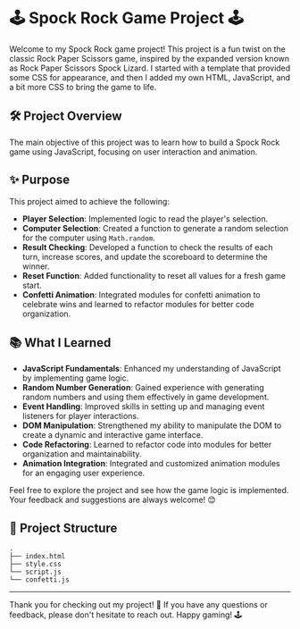 # 🕹️ Spock Rock Game Project 🕹️

Welcome to my Spock Rock game project! This project is a fun twist on the classic Rock Paper Scissors game, inspired by the expanded version known as Rock Paper Scissors Spock Lizard. I started with a template that provided some CSS for appearance, and then I added my own HTML, JavaScript, and a bit more CSS to bring the game to life.

## 🛠️ Project Overview

The main objective of this project was to learn how to build a Spock Rock game using JavaScript, focusing on user interaction and animation.

## ✨ Purpose

This project aimed to achieve the following:

- **Player Selection**: Implemented logic to read the player's selection.
- **Computer Selection**: Created a function to generate a random selection for the computer using `Math.random`.
- **Result Checking**: Developed a function to check the results of each turn, increase scores, and update the scoreboard to determine the winner.
- **Reset Function**: Added functionality to reset all values for a fresh game start.
- **Confetti Animation**: Integrated modules for confetti animation to celebrate wins and learned to refactor modules for better code organization.

## 📚 What I Learned

- **JavaScript Fundamentals**: Enhanced my understanding of JavaScript by implementing game logic.
- **Random Number Generation**: Gained experience with generating random numbers and using them effectively in game development.
- **Event Handling**: Improved skills in setting up and managing event listeners for player interactions.
- **DOM Manipulation**: Strengthened my ability to manipulate the DOM to create a dynamic and interactive game interface.
- **Code Refactoring**: Learned to refactor code into modules for better organization and maintainability.
- **Animation Integration**: Integrated and customized animation modules for an engaging user experience.

Feel free to explore the project and see how the game logic is implemented. Your feedback and suggestions are always welcome! 😊

## 📂 Project Structure

```plaintext
.
├── index.html
├── style.css
└── script.js
└── confetti.js
```

---

Thank you for checking out my project! 🎉 If you have any questions or feedback, please don't hesitate to reach out. Happy gaming! 🕹️

